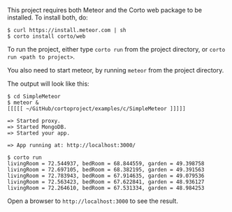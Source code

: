 This project requires both Meteor and the Corto web package to be installed. To install both, do:
```
$ curl https://install.meteor.com | sh
$ corto install corto/web
```

To run the project, either type `corto run` from the project directory, or
`corto run <path to project>`.

You also need to start meteor, by running `meteor` from the project directory.

The output will look like this:
```
$ cd SimpleMeteor
$ meteor &
[[[[[ ~/GitHub/cortoproject/examples/c/SimpleMeteor ]]]]]

=> Started proxy.                             
=> Started MongoDB.                           
=> Started your app.                          

=> App running at: http://localhost:3000/

$ corto run
livingRoom = 72.544937, bedRoom = 68.844559, garden = 49.398758
livingRoom = 72.697105, bedRoom = 68.382195, garden = 49.391563
livingRoom = 72.783943, bedRoom = 67.914635, garden = 49.079536
livingRoom = 72.563423, bedRoom = 67.622841, garden = 48.936127
livingRoom = 72.264610, bedRoom = 67.531334, garden = 48.984253
```

Open a browser to `http://localhost:3000` to see the result.
